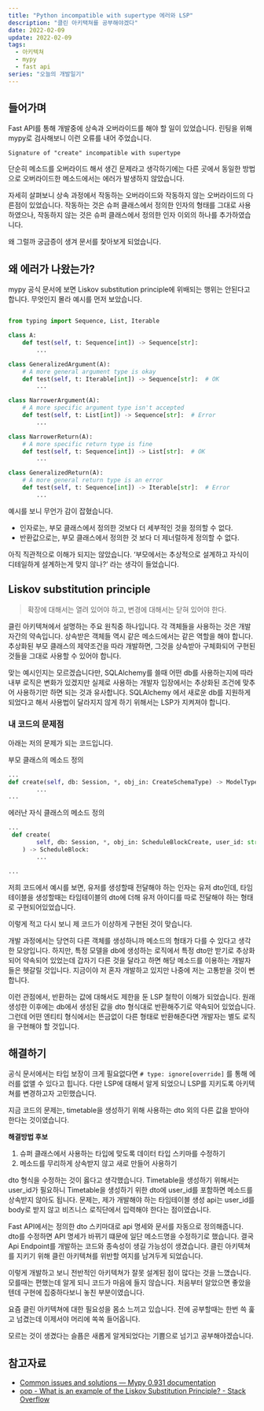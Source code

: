 ```yaml
---
title: "Python incompatible with supertype 에러와 LSP"
description: "클린 아키택쳐를 공부해야겠다"
date: 2022-02-09
update: 2022-02-09
tags:
  - 아키텍쳐
  - mypy
  - fast api
series: "오늘의 개발일기"
---
```



## 들어가며
Fast API를 통해 개발중에 상속과 오버라이드를 해야 할 일이 있었습니다.
린팅을 위해 mypy로 검사해보니 이런 오류를 내어 주었습니다.

```
Signature of "create" incompatible with supertype
```

단순히 메소드를 오버라이드 해서 생긴 문제라고 생각하기에는 다른 곳에서 동일한 방법으로 오버라이드한 메소드에서는 에러가 발생하지 않았습니다.

자세히 살펴보니 상속 과정에서 작동하는 오버라이드와 작동하지 않는 오버라이드의 다른점이 있었습니다.
작동하는 것은 슈퍼 클래스에서 정의한 인자의 형태를 그대로 사용하였으나, 작동하지 않는 것은 슈퍼 클래스에서 정의한 인자 이외의 하나를 추가하였습니다.

왜 그럴까 궁금증이 생겨 문서를 찾아보게 되었습니다.


## 왜 에러가 나왔는가?
mypy 공식 문서에 보면 Liskov substitution principle에 위배되는 행위는 안된다고 합니다. 무엇인지 몰라 예시를 먼저 보았습니다.

``` python

from typing import Sequence, List, Iterable

class A:
    def test(self, t: Sequence[int]) -> Sequence[str]:
        ...

class GeneralizedArgument(A):
    # A more general argument type is okay
    def test(self, t: Iterable[int]) -> Sequence[str]:  # OK
        ...

class NarrowerArgument(A):
    # A more specific argument type isn't accepted
    def test(self, t: List[int]) -> Sequence[str]:  # Error
        ...

class NarrowerReturn(A):
    # A more specific return type is fine
    def test(self, t: Sequence[int]) -> List[str]:  # OK
        ...

class GeneralizedReturn(A):
    # A more general return type is an error
    def test(self, t: Sequence[int]) -> Iterable[str]:  # Error
        ...

```

예시를 보니 무언가 감이 잡혔습니다.
- 인자로는, 부모 클래스에서 정의한 것보다 더 세부적인 것을 정의할 수 없다.
- 반환값으로는, 부모 클래스에서 정의한 것 보다 더 제너럴하게 정의할 수 없다.

아직 직관적으로 이해가 되지는 않았습니다. ‘부모에서는 추상적으로 설계하고 자식이 디테일하게 설계하는게 맞지 않나?’ 라는 생각이 들었습니다.


## Liskov substitution principle
> 확장에 대해서는 열려 있어야 하고, 변경에 대해서는 닫혀 있어야 한다.

클린 아키텍쳐에서 설명하는 주요 원칙중 하나입니다. 각 객체들을 사용하는 것은 개발자간의 약속입니다. 상속받은 객체들 역시 같은 메소드에서는 같은 역할을 해야 합니다.
추상화된 부모 클래스의 제약조건을 따라 개발하면, 그것을 상속받아 구체화되어 구현된 것들을 그대로 사용할 수 있어야 합니다.

맞는 예시인지는 모르겠습니다만, SQLAlchemy를 쓸때 어떤 db를 사용하는지에 따라 내부 로직은 변화가 있겠지만 실제로 사용하는 개발자 입장에서는 추상화된 조건에 맞추어 사용하기만 하면 되는 것과 유사합니다. SQLAlchemy 에서 새로운 db를 지원하게 되었다고 해서 사용법이 달라지지 않게 하기 위해서는 LSP가 지켜져야 합니다.


### 내 코드의 문제점
아래는 저의 문제가 되는 코드입니다.

부모 클래스의 메소드 정의
```python
...
def create(self, db: Session, *, obj_in: CreateSchemaType) -> ModelType:
        ...
...
```

에러난 자식 클래스의 메소드 정의
```python
...
 def create(
        self, db: Session, *, obj_in: ScheduleBlockCreate, user_id: str
    ) -> ScheduleBlock:
        ...

...
````


저희 코드에서 예시를 보면, 유저를 생성할때 전달해야 하는 인자는 유저 dto인데, 타임테이블을 생성할때는 타임테이블의 dto에 더해 유저 아이디를 따로 전달해야 하는 형태로 구현되어있었습니다.

이렇게 적고 다시 보니 제 코드가 이상하게 구현된 것이 맞습니다.

개발 과정에서는 당연히 다른 객체를 생성하니까 메소드의 형태가 다를 수 있다고 생각한 모양입니다. 
하지만, 특정 모델을 db에 생성하는 로직에서 특정 dto만 받기로 추상화되어 약속되어 있었는데 갑자기 다른 것을 달라고 하면 해당 메소드를 이용하는 개발자들은 헷갈릴 것입니다. 지금이야 저 혼자 개발하고 있지만 나중에 저는 고통받을 것이 뻔합니다.

이런 관점에서, 반환하는 값에 대해서도 제한을 둔 LSP 철학이 이해가 되었습니다. 원래 생성한 이후에는 db에서 생성된 값을 dto 형식대로 반환해주기로 약속되어 있었습니다. 그런데 어떤 엔티티 형식에서는 뜬금없이 다른 형태로 반환해준다면 개발자는 별도 로직을 구현해야 할 것입니다.


## 해결하기
공식 문서에서는 타입 보장이 크게 필요없다면  `# type: ignore[override]` 를 통해 에러를 없앨 수 있다고 힙니다.
다만 LSP에 대해서 알게 되었으니 LSP를 지키도록 아키텍쳐를 변경하고자 고민했습니다.

지금 코드의 문제는, timetable을 생성하기 위해 사용하는 dto 외의 다른 값을 받아야 한다는 것이였습니다.

**해결방법 후보**
1. 슈퍼 클래스에서 사용하는 타입에 맞도록 데이터 타입 스키마를 수정하기
2. 메소드를 무리하게 상속받지 않고 새로 만들어 사용하기

dto 형식을 수정하는 것이 옳다고 생각했습니다. Timetable을 생성하기 위해서는 user_id가 필요하니 Timetable을 생성하기 위한 dto에 user_id를 포함하면 메소드를 상속받지 않아도 됩니다. 
문제는, 제가 개발해야 하는 타임테이블 생성 api는 user_id를 body로 받지 않고 비즈니스 로직단에서 입력해야 한다는 점이였습니다. 

Fast API에서는 정의한 dto 스키마대로 api 명세와 문서를 자동으로 정의해줍니다. dto를 수정하면 API 명세가 바뀌기 떄문에 일단 메소드명을 수정하기로 했습니다. 결국 Api Endpoint를 개발하는 코드와 종속성이 생길 가능성이 생겼습니다. 클린 아키텍쳐를 지키기 위해 클린 아키텍쳐를 위반할 여지를 남겨두게 되었습니다.

이렇게 개발하고 보니 전반적인 아키텍쳐가 잘못 설계된 점이 많다는 것을 느꼈습니다. 모를때는 편했는데 알게 되니 코드가 마음에 들지 않습니다. 처음부터 알았으면 좋았을텐데 구현에 집중하다보니 놓친 부분이였습니다.

요즘 클린 아키텍쳐에 대한 필요성을 몸소 느끼고 있습니다. 전에 공부할때는 한번 쓱 훑고 넘겼는데 이제서야 머리에 쏙쏙 들어옵니다.

모르는 것이 생겼다는 슬픔은 새롭게 알게되었다는 기쁨으로 넘기고 공부해야겠습니다.

## 참고자료
- [Common issues and solutions — Mypy 0.931 documentation](https://mypy.readthedocs.io/en/stable/common_issues.html#incompatible-overrides)
- [oop - What is an example of the Liskov Substitution Principle? - Stack Overflow](https://stackoverflow.com/questions/56860/what-is-an-example-of-the-liskov-substitution-principle)